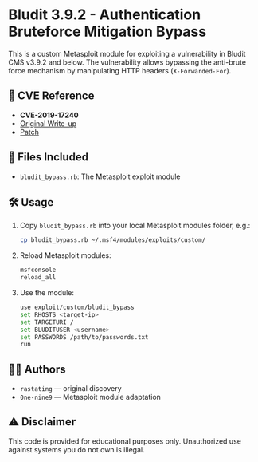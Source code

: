 # Bludit 3.9.2 - Authentication Bruteforce Mitigation Bypass

This is a custom Metasploit module for exploiting a vulnerability in Bludit CMS v3.9.2 and below. The vulnerability allows bypassing the anti-brute force mechanism by manipulating HTTP headers (`X-Forwarded-For`).

## 📌 CVE Reference
- **CVE-2019-17240**
- [Original Write-up](https://rastating.github.io/bludit-brute-force-mitigation-bypass/)
- [Patch](https://github.com/bludit/bludit/pull/1090)

## 📁 Files Included
- `bludit_bypass.rb`: The Metasploit exploit module

## 🛠 Usage

1. Copy `bludit_bypass.rb` into your local Metasploit modules folder, e.g.:
   ```bash
   cp bludit_bypass.rb ~/.msf4/modules/exploits/custom/
   ```

2. Reload Metasploit modules:
   ```bash
   msfconsole
   reload_all
   ```

3. Use the module:
   ```bash
   use exploit/custom/bludit_bypass
   set RHOSTS <target-ip>
   set TARGETURI /
   set BLUDITUSER <username>
   set PASSWORDS /path/to/passwords.txt
   run
   ```

## 🧑‍💻 Authors
- `rastating` — original discovery
- `0ne-nine9` — Metasploit module adaptation

## ⚠️ Disclaimer
This code is provided for educational purposes only. Unauthorized use against systems you do not own is illegal.
